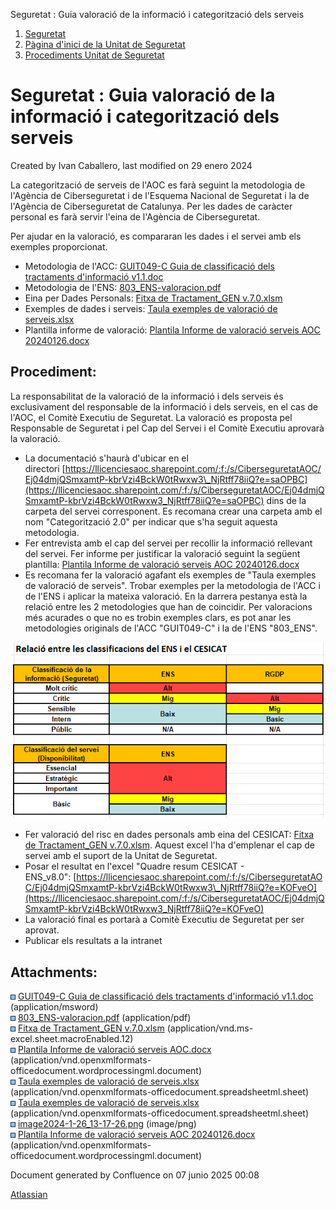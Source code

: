 Seguretat : Guia valoració de la informació i categorització dels serveis  

1.  [Seguretat](index.md)
2.  [Pàgina d'inici de la Unitat de Seguretat](15368362.md)
3.  [Procediments Unitat de Seguretat](Procediments-Unitat-de-Seguretat_81856210.md)

Seguretat : Guia valoració de la informació i categorització dels serveis
=========================================================================

Created by Ivan Caballero, last modified on 29 enero 2024

La categorització de serveis de l'AOC es farà seguint la metodologia de l'Agència de Ciberseguretat i de l'Esquema Nacional de Seguretat i la de l'Agència de Ciberseguretat de Catalunya. Per les dades de caràcter personal es farà servir l'eina de l'Agència de Ciberseguretat.

Per ajudar en la valoració, es compararan les dades i el servei amb els exemples proporcionat.

*   Metodologia de l'ACC: [GUIT049-C Guia de classificació dels tractaments d'informació v1.1.doc](attachments/81855870/81855871.doc)
*   Metodologia de l'ENS: [803\_ENS-valoracion.pdf](attachments/81855870/81855872.pdf)
*   Eina per Dades Personals: [Fitxa de Tractament\_GEN v.7.0.xlsm](attachments/81855870/81855873.xlsm)
*   Exemples de dades i serveis: [Taula exemples de valoració de serveis.xlsx](attachments/81855870/81855875.xlsx)
*   Plantilla informe de valoració: [Plantila Informe de valoració serveis AOC 20240126.docx](attachments/81855870/100008980.docx)

Procediment:
------------

La responsabilitat de la valoració de la informació i dels serveis és exclusivament del responsable de la informació i dels serveis, en el cas de l'AOC, el Comitè Executiu de Seguretat. La valoració es proposta pel Responsable de Seguretat i pel Cap del Servei i el Comitè Executiu aprovarà la valoració.

  

*   La documentació s'haurà d'ubicar en el directori [https://llicenciesaoc.sharepoint.com/:f:/s/CiberseguretatAOC/Ej04dmjQSmxamtP-kbrVzi4BckW0tRwxw3\_NjRtff78iiQ?e=saOPBC](https://llicenciesaoc.sharepoint.com/:f:/s/CiberseguretatAOC/Ej04dmjQSmxamtP-kbrVzi4BckW0tRwxw3_NjRtff78iiQ?e=saOPBC) dins de la carpeta del servei corresponent. Es recomana crear una carpeta amb el nom "Categorització 2.0" per indicar que s'ha seguit aquesta metodologia. 
*   Fer entrevista amb el cap del servei per recollir la informació rellevant del servei. Fer informe per justificar la valoració seguint la següent plantilla: [Plantila Informe de valoració serveis AOC 20240126.docx](attachments/81855870/100008980.docx)
*   Es recomana fer la valoració agafant els exemples de "Taula exemples de valoració de serveis". Trobar exemples per la metodologia de l'ACC i de l'ENS i aplicar la mateixa valoració. En la darrera pestanya està la relació entre les 2 metodologies que han de coincidir. Per valoracions més acurades o que no es trobin exemples clars, es pot anar les metodologies originals de l'ACC "GUIT049-C" i la de l'ENS "803\_ENS".

![](attachments/81855870/100008978.png)

*   Fer valoració del risc en dades personals amb eina del CESICAT: [Fitxa de Tractament\_GEN v.7.0.xlsm](attachments/81855870/81855873.xlsm). Aquest excel l'ha d'emplenar el cap de servei amb el suport de la Unitat de Seguretat.
*   Posar el resultat en l'excel "Quadre resum CESICAT - ENS\_v8.0": [https://llicenciesaoc.sharepoint.com/:f:/s/CiberseguretatAOC/Ej04dmjQSmxamtP-kbrVzi4BckW0tRwxw3\_NjRtff78iiQ?e=KOFveO](https://llicenciesaoc.sharepoint.com/:f:/s/CiberseguretatAOC/Ej04dmjQSmxamtP-kbrVzi4BckW0tRwxw3_NjRtff78iiQ?e=KOFveO)
*   La valoració final es portarà a Comitè Executiu de Seguretat per ser aprovat.
*   Publicar els resultats a la intranet

Attachments:
------------

![](images/icons/bullet_blue.gif) [GUIT049-C Guia de classificació dels tractaments d'informació v1.1.doc](attachments/81855870/81855871.doc) (application/msword)  
![](images/icons/bullet_blue.gif) [803\_ENS-valoracion.pdf](attachments/81855870/81855872.pdf) (application/pdf)  
![](images/icons/bullet_blue.gif) [Fitxa de Tractament\_GEN v.7.0.xlsm](attachments/81855870/81855873.xlsm) (application/vnd.ms-excel.sheet.macroEnabled.12)  
![](images/icons/bullet_blue.gif) [Plantila Informe de valoració serveis AOC.docx](attachments/81855870/81855874.docx) (application/vnd.openxmlformats-officedocument.wordprocessingml.document)  
![](images/icons/bullet_blue.gif) [Taula exemples de valoració de serveis.xlsx](attachments/81855870/100008976.xlsx) (application/vnd.openxmlformats-officedocument.spreadsheetml.sheet)  
![](images/icons/bullet_blue.gif) [Taula exemples de valoració de serveis.xlsx](attachments/81855870/81855875.xlsx) (application/vnd.openxmlformats-officedocument.spreadsheetml.sheet)  
![](images/icons/bullet_blue.gif) [image2024-1-26\_13-17-26.png](attachments/81855870/100008978.png) (image/png)  
![](images/icons/bullet_blue.gif) [Plantila Informe de valoració serveis AOC 20240126.docx](attachments/81855870/100008980.docx) (application/vnd.openxmlformats-officedocument.wordprocessingml.document)  

Document generated by Confluence on 07 junio 2025 00:08

[Atlassian](http://www.atlassian.com/)